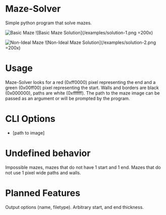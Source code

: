# Maze-Solver
Simple python program that solve mazes.

![Basic Maze](/examples/maze-1.png=200x)
![Basic Maze Solution](/examples/solution-1.png =200x)

![Non-Ideal Maze](/examples/maze-2.png=200x)
![Non-Ideal Maze Solution](/examples/solution-2.png =200x)

# Usage
Maze-Solver looks for a red (0xff0000) pixel representing the end and a green (0x00ff00) pixel representing the start. Walls and borders are black (0x000000), paths are white (0xffffff).
The path to the maze image can be passed as an argument or will be prompted by the program.

# CLI Options
* [path to image]

# Undefined behavior
Impossible mazes, mazes that do not have 1 start and 1 end. Mazes that do not use 1 pixel wide paths and walls.

# Planned Features
Output options (name, filetype). Arbitrary start, and end thickness.
